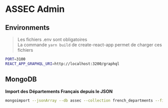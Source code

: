 # ASSEC Admin

## Environments

> Les fichiers .env sont obligatoires<br>
> La commande `yarn build` de create-react-app permet de charger ces fichiers

```bash
PORT=3100
REACT_APP_GRAPHQL_URI=http://localhost:3200/graphql
```

## MongoDB

**Import des Départements Français depuis le JSON**
```bash
mongoimport --jsonArray --db assec --collection french_departments --file ./datas/departements.json --port 27018
```
